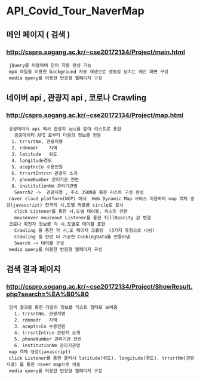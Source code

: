 # API_Covid_Tour_NaverMap  
  
  
   ## 메인 페이지 ( 검색 )
   ### http://cspro.sogang.ac.kr/~cse20172134/Project/main.html
     jQuery를 이용하여 단어 자동 완성 기능
     mp4 파일을 이용한 background 자동 재생으로 생동감 넘치는 메인 화면 구성
     media query를 이용한 반응형 웹페이지 구성
     
     
     
     
   ## 네이버 api , 관광지 api , 코로나 Crawling
   ### http://cspro.sogang.ac.kr/~cse20172134/Project/map.html
     공공데이터 api 에서 관광지 api를 받아 리스트로 표현
       공공데이터 API 로부터 다음의 정보를 얻음
      1. trrsrtNm, 관광지명
      2. rdnmadr	지역
      3. latitude	위도
      4. longitude경도
      5. aceptncCo 수용인원
      6. trrsrtIntrcn 관광지 소개
      7. phoneNumber 관리기관 전번
      8. institutionNm 관리기관명
       Search2 ->  관광지명 , 주소 JSON을 통한 리스트 구성 완성
     naver cloud platform(NCP) 에서  Web Dynamic Map 서비스 이용하여 map 객체 생성(javascript) 전국의 시,도별 좌표를 circle로 표시
       click Listener를 통한 시,도별 테이블, 리스트 전환
       mouseover mouseout Listener를 통한 fillOpacity 값 변경
     코로나 확진자 정보를 각 시,도별로 테이블 표현
       Crawling 을 통한 각 시,도 페이지 크롤링  (3가지 유형으로 나뉨)
       Crawling 을 한번 더 가공한 CookingData를 만들어냄
       Search -> 테이블 구성
     media query를 이용한 반응형 웹페이지 구성
          
          
          
          
   ## 검색 결과 페이지  
   ### http://cspro.sogang.ac.kr/~cse20172134/Project/ShowResult.php?search=%EA%B0%80
     검색 결과를 통한 다음의 정보를 리스트 형태로 보여줌
       1. trrsrtNm, 관광지명
       2. rdnmadr	지역
       3. aceptncCo 수용인원
       4. trrsrtIntrcn 관광지 소개
       5. phoneNumber 관리기관 전번
       6. institutionNm 관리기관명
     map 객체 생성(javascript)
     click Listener를 통한 클릭시 latitude(위도), longitude(경도), trrsrtNm(관광지명) 를 통한 naver map으로 이동
     media query를 이용한 반응형 웹페이지 구성
